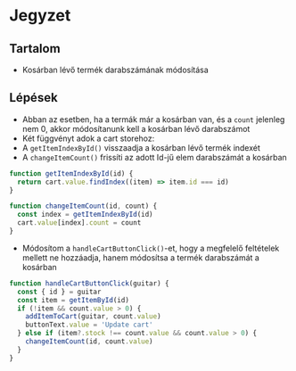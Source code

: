 # Jegyzet

## Tartalom

- Kosárban lévő termék darabszámának módosítása

## Lépések

- Abban az esetben, ha a termák már a kosárban van, és a `count` jelenleg nem 0, akkor módosítanunk kell a kosárban lévő darabszámot
- Két függvényt adok a cart storehoz:
- A `getItemIndexById()` visszaadja a kosárban lévő termék indexét
- A `changeItemCount()` frissíti az adott Id-jű elem darabszámát a kosárban

```js
function getItemIndexById(id) {
  return cart.value.findIndex((item) => item.id === id)
}

function changeItemCount(id, count) {
  const index = getItemIndexById(id)
  cart.value[index].count = count
}
```

- Módosítom a `handleCartButtonClick()`-et, hogy a megfelelő feltételek mellett ne hozzáadja, hanem módosítsa a termék darabszámát a kosárban

```js
function handleCartButtonClick(guitar) {
  const { id } = guitar
  const item = getItemById(id)
  if (!item && count.value > 0) {
    addItemToCart(guitar, count.value)
    buttonText.value = 'Update cart'
  } else if (item?.stock !== count.value && count.value > 0) {
    changeItemCount(id, count.value)
  }
}
```
